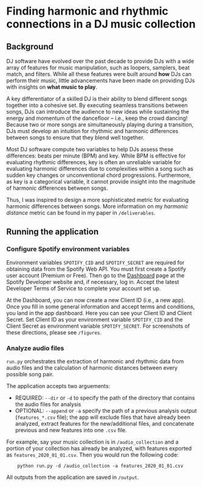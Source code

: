 # Finding harmonic and rhythmic connections in a DJ music collection

## Background

DJ software have evolved over the past decade to provide DJs with a wide array of features for music manipulation, such as loopers, samplers, beat match, and filters. While all these features were built around **how** DJs can perform their music, little advancements have been made on providing DJs with insights on **what music to play**.

A key differentiator of a skilled DJ is their ability to blend different songs together into a cohesive set. By executing seamless transitions between songs, DJs can introduce the audience to new ideas while sustaining the energy and momentum of the dancefloor – i.e., keep the crowd dancing! Because two or more songs are simultaneously playing during a transition, DJs must develop an intuition for rhythmic and harmonic differences between songs to ensure that they blend well together. 

Most DJ software compute two variables to help DJs assess these differences: beats per minute (BPM) and key. While BPM is effective for evaluating rhythmic differences, key is often an unreliable variable for evaluating harmonic differences due to complexities within a song such as sudden key changes or unconventional chord progressions. Furthermore, as key is a categorical variable, it cannot provide insight into the magnitude of harmonic differences between songs.

Thus, I was inspired to design a more sophisticated metric for evaluating harmonic differences between songs. More information on my *harmonic distance* metric can be found in my paper in `/deliverables`.

## Running the application

### Configure Spotify environment variables

Environment variables `SPOTIFY_CID` and `SPOTIFY_SECRET` are required for obtaining data from the Spotify Web API. You must first create a Spotify user account (Premium or Free). Then go to the [Dashboard](https://developer.spotify.com/dashboard) page at the Spotify Developer website and, if necessary, log in. Accept the latest Developer Terms of Service to complete your account set up.

At the Dashboard, you can now create a new Client ID (i.e., a new app). Once you fill in some general information and accept terms and conditions, you land in the app dashboard. Here you can see your Client ID and Client Secret. Set Client ID as your environment variable `SPOTIFY_CID` and the Client Secret as environment variable `SPOTIFY_SECRET`. For screenshots of these directions, please see `/figures`.

### Analyze audio files
`run.py` orchestrates the extraction of harmonic and rhythmic data from audio files and the calculation of harmonic distances between every possible song pair. 

The application accepts two arguements:
- REQUIRED: `--dir` or `-d` to specify the path of the directory that contains the audio files for analysis
- OPTIONAL: `--append` or `-a` specify the path of a previous analysis output (`features_*.csv` file); the app will exclude files that have already been analyzed, extract features for the new/additional files, and concatenate previous and new features into one `.csv` file.

For example, say your music collection is in `/audio_collection` and a portion of your collection has already be analyzed, with features exported as `features_2020_01_01.csv`. Then you would run the following code:

        python run.py -d /audio_collection -a features_2020_01_01.csv
        
All outputs from the application are saved in `/output`. 
